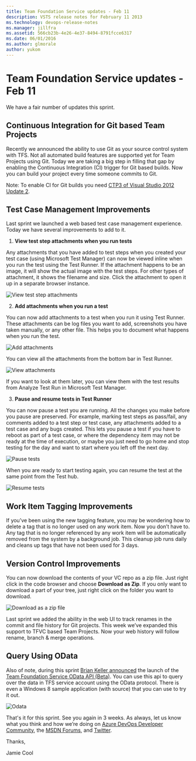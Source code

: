 ```yaml
---
title: Team Foundation Service updates - Feb 11
description: VSTS release notes for February 11 2013
ms.technology: devops-release-notes
ms.manager: jillfra
ms.assetid: 566cb23b-4e26-4e37-8494-8791fcce6317
ms.date: 06/01/2016
ms.author: glmorale
author: yukom
---
```


# Team Foundation Service updates - Feb 11

We have a fair number of updates this sprint.

## Continuous Integration for Git based Team Projects

Recently we announced the ability to use Git as your source control system with TFS. Not all automated build features are supported yet for Team Projects using Git. Today we are taking a big step in filling that gap by enabling the Continuous Integration (CI) trigger for Git based builds. Now you can build your project every time someone commits to Git.

Note: To enable CI for Git builds you need [CTP3 of Visual Studio 2012 Update 2](/visualstudio/releasenotes/vs2012-update2-vs).

## Test Case Management Improvements

Last sprint we launched a web based test case management experience. Today we have several improvements to add to it.

1.  **View test step attachments when you run tests**

Any attachments that you have added to test steps when you created your test case (using Microsoft Test Manager) can now be viewed inline when you run the test using the Test Runner. If the attachment happens to be an image, it will show the actual image with the test steps. For other types of attachment, it shows the filename and size. Click the attachment to open it up in a separate browser instance.

![View test step attachments](media/2_11_01.png)

2.  **Add attachments when you run a test**

You can now add attachments to a test when you run it using Test Runner. These attachments can be log files you want to add, screenshots you have taken manually, or any other file. This helps you to document what happens when you run the test.

![Add attachments](media/2_11_02.png)

You can view all the attachments from the bottom bar in Test Runner.

![View attachments](media/2_11_03.png)

If you want to look at them later, you can view them with the test results from Analyze Test Run in Microsoft Test Manager.

3.  **Pause and resume tests in Test Runner**

You can now pause a test you are running. All the changes you make before you pause are preserved. For example, marking test steps as pass/fail, any comments added to a test step or test case, any attachments added to a test case and any bugs created. This lets you pause a test if you have to reboot as part of a test case, or where the dependency item may not be ready at the time of execution, or maybe you just need to go home and stop testing for the day and want to start where you left off the next day.

![Pause tests](media/2_11_04.png)

When you are ready to start testing again, you can resume the test at the same point from the Test hub.

![Resume tests](media/2_11_05.png)

## Work Item Tagging Improvements

If you’ve been using the new tagging feature, you may be wondering how to delete a tag that is no longer used on any work item. Now you don’t have to. Any tag that is no longer referenced by any work item will be automatically removed from the system by a background job. This cleanup job runs daily and cleans up tags that have not been used for 3 days.

## Version Control Improvements

You can now download the contents of your VC repo as a zip file. Just right click in the code browser and choose **Download as Zip**. If you only want to download a part of your tree, just right click on the folder you want to download.

![Download as a zip file](media/2_11_06.png)

Last sprint we added the ability in the web UI to track renames in the commit and file history for Git projects. This week we’ve expanded this support to TFVC based Team Projects. Now your web history will follow rename, branch & merge operations.

## Query Using OData

Also of note, during this sprint [Brian Keller announced](https://blogs.msdn.com/b/briankel/archive/2013/01/24/bringing-odata-to-team-foundation-service.aspx) the launch of the [Team Foundation Service OData API (Beta)](https://www.microsoft.com/en-us/download/details.aspx?id=36230). You can use this api to query over the data in TFS service account using the OData protocol. There is even a Windows 8 sample application (with source) that you can use to try it out.

![Odata](media/2_11_07.png)

That's it for this sprint. See you again in 3 weeks. As always, let us know what you think and how we’re doing on [Azure DevOps Developer Community](https://developercommunity.visualstudio.com/spaces/21/index.html), the [MSDN Forums](https://social.msdn.microsoft.com/Forums/TFService/threads), and [Twitter](https://twitter.com/search?q=%23tfservice).

Thanks,

Jamie Cool
